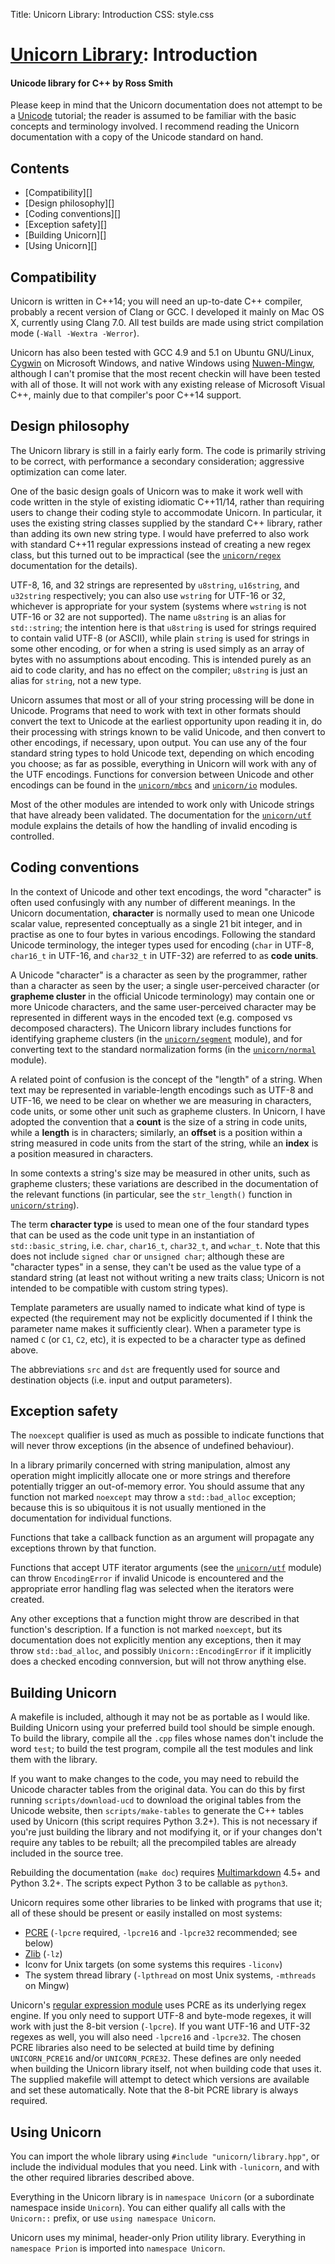 Title: Unicorn Library: Introduction
CSS: style.css

# [Unicorn Library](index.html): Introduction #

#### Unicode library for C++ by Ross Smith ####

Please keep in mind that the Unicorn documentation does not attempt to be a
[Unicode](http://unicode.org/) tutorial; the reader is assumed to be familiar
with the basic concepts and terminology involved. I recommend reading the
Unicorn documentation with a copy of the Unicode standard on hand.

## Contents ##

* [Compatibility][]
* [Design philosophy][]
* [Coding conventions][]
* [Exception safety][]
* [Building Unicorn][]
* [Using Unicorn][]

## Compatibility ##

Unicorn is written in C++14; you will need an up-to-date C++ compiler,
probably a recent version of Clang or GCC. I developed it mainly on Mac OS X,
currently using Clang 7.0. All test builds are made using strict compilation
mode (`-Wall -Wextra -Werror`).

Unicorn has also been tested with GCC 4.9 and 5.1 on Ubuntu GNU/Linux,
[Cygwin](http://www.cygwin.com/) on Microsoft Windows, and native Windows
using [Nuwen-Mingw](http://nuwen.net/mingw.html), although I can't promise
that the most recent checkin will have been tested with all of those. It will
not work with any existing release of Microsoft Visual C++, mainly due to that
compiler's poor C++14 support.

## Design philosophy ##

The Unicorn library is still in a fairly early form. The code is primarily
striving to be correct, with performance a secondary consideration; aggressive
optimization can come later.

One of the basic design goals of Unicorn was to make it work well with code
written in the style of existing idiomatic C++11/14, rather than requiring
users to change their coding style to accommodate Unicorn. In particular, it
uses the existing string classes supplied by the standard C++ library, rather
than adding its own new string type. I would have preferred to also work with
standard C++11 regular expressions instead of creating a new regex class, but
this turned out to be impractical (see the [`unicorn/regex`](regex.html)
documentation for the details).

UTF-8, 16, and 32 strings are represented by `u8string`, `u16string`, and
`u32string` respectively; you can also use `wstring` for UTF-16 or 32,
whichever is appropriate for your system (systems where `wstring` is not
UTF-16 or 32 are not supported). The name `u8string` is an alias for
`std::string`; the intention here is that `u8string` is used for strings
required to contain valid UTF-8 (or ASCII), while plain `string` is used for
strings in some other encoding, or for when a string is used simply as an
array of bytes with no assumptions about encoding. This is intended purely as
an aid to code clarity, and has no effect on the compiler; `u8string` is just
an alias for `string`, not a new type.

Unicorn assumes that most or all of your string processing will be done in
Unicode. Programs that need to work with text in other formats should convert
the text to Unicode at the earliest opportunity upon reading it in, do their
processing with strings known to be valid Unicode, and then convert to other
encodings, if necessary, upon output. You can use any of the four standard
string types to hold Unicode text, depending on which encoding you choose; as
far as possible, everything in Unicorn will work with any of the UTF
encodings. Functions for conversion between Unicode and other encodings can be
found in the [`unicorn/mbcs`](mbcs.html) and [`unicorn/io`](io.html) modules.

Most of the other modules are intended to work only with Unicode strings that
have already been validated. The documentation for the
[`unicorn/utf`](utf.html) module explains the details of how the handling of
invalid encoding is controlled.

## Coding conventions ##

In the context of Unicode and other text encodings, the word "character" is
often used confusingly with any number of different meanings. In the Unicorn
documentation, **character** is normally used to mean one Unicode scalar
value, represented conceptually as a single 21 bit integer, and in practise as
one to four bytes in various encodings. Following the standard Unicode
terminology, the integer types used for encoding (`char` in UTF-8, `char16_t`
in UTF-16, and `char32_t` in UTF-32) are referred to as **code units**.

A Unicode "character" is a character as seen by the programmer, rather than a
character as seen by the user; a single user-perceived character (or
**grapheme cluster** in the official Unicode terminology) may contain one or
more Unicode characters, and the same user-perceived character may be
represented in different ways in the encoded text (e.g. composed vs decomposed
characters). The Unicorn library includes functions for identifying grapheme
clusters (in the [`unicorn/segment`](segment.html) module), and for converting
text to the standard normalization forms (in the
[`unicorn/normal`](normal.html) module).

A related point of confusion is the concept of the "length" of a string. When
text may be represented in variable-length encodings such as UTF-8 and UTF-16,
we need to be clear on whether we are measuring in characters, code units, or
some other unit such as grapheme clusters. In Unicorn, I have adopted the
convention that a **count** is the size of a string in code units, while a
**length** is in characters; similarly, an **offset** is a position within a
string measured in code units from the start of the string, while an **index**
is a position measured in characters.

In some contexts a string's size may be measured in other units, such as
grapheme clusters; these variations are described in the documentation of the
relevant functions (in particular, see the `str_length()` function in
[`unicorn/string`](string.html)).

The term **character type** is used to mean one of the four standard types
that can be used as the code unit type in an instantiation of
`std::basic_string`, i.e. `char`, `char16_t`, `char32_t`, and `wchar_t`. Note
that this does not include `signed char` or `unsigned char`; although these
are "character types" in a sense, they can't be used as the value type of a
standard string (at least not without writing a new traits class; Unicorn is
not intended to be compatible with custom string types).

Template parameters are usually named to indicate what kind of type is
expected (the requirement may not be explicitly documented if I think the
parameter name makes it sufficiently clear). When a parameter type is named
`C` (or `C1`, `C2`, etc), it is expected to be a character type as defined
above.

The abbreviations `src` and `dst` are frequently used for source and
destination objects (i.e. input and output parameters).

## Exception safety ##

The `noexcept` qualifier is used as much as possible to indicate functions
that will never throw exceptions (in the absence of undefined behaviour).

In a library primarily concerned with string manipulation, almost any
operation might implicitly allocate one or more strings and therefore
potentially trigger an out-of-memory error. You should assume that any
function not marked `noexcept` may throw a `std::bad_alloc` exception; because
this is so ubiquitous it is not usually mentioned in the documentation for
individual functions.

Functions that take a callback function as an argument will propagate any
exceptions thrown by that function.

Functions that accept UTF iterator arguments (see the
[`unicorn/utf`](utf.html) module) can throw `EncodingError` if invalid Unicode
is encountered and the appropriate error handling flag was selected when the
iterators were created.

Any other exceptions that a function might throw are described in that
function's description. If a function is not marked `noexcept`, but its
documentation does not explicitly mention any exceptions, then it may throw
`std::bad_alloc`, and possibly `Unicorn::EncodingError` if it implicitly does
a checked encoding connversion, but will not throw anything else.

## Building Unicorn ##

A makefile is included, although it may not be as portable as I would like.
Building Unicorn using your preferred build tool should be simple enough. To
build the library, compile all the `.cpp` files whose names don't include the
word `test`; to build the test program, compile all the test modules and link
them with the library.

If you want to make changes to the code, you may need to rebuild the Unicode
character tables from the original data. You can do this by first running
`scripts/download-ucd` to download the original tables from the Unicode
website, then `scripts/make-tables` to generate the C++ tables used by Unicorn
(this script requires Python 3.2+). This is not necessary if you're just
building the library and not modifying it, or if your changes don't require
any tables to be rebuilt; all the precompiled tables are already included in
the source tree.

Rebuilding the documentation (`make doc`) requires
[Multimarkdown](http://fletcherpenney.net/multimarkdown/) 4.5+ and Python
3.2+. The scripts expect Python 3 to be callable as `python3`.

Unicorn requires some other libraries to be linked with programs that use it;
all of these should be present or easily installed on most systems:

* [PCRE](http://www.pcre.org/) (`-lpcre` required, `-lpcre16` and `-lpcre32` recommended; see below)
* [Zlib](http://www.zlib.net/) (`-lz`)
* Iconv for Unix targets (on some systems this requires `-liconv`)
* The system thread library (`-lpthread` on most Unix systems, `-mthreads` on Mingw)

Unicorn's [regular expression module](regex.html) uses PCRE as its underlying
regex engine. If you only need to support UTF-8 and byte-mode regexes, it will
work with just the 8-bit version (`-lpcre`). If you want UTF-16 and UTF-32
regexes as well, you will also need `-lpcre16` and `-lpcre32`. The chosen PCRE
libraries also need to be selected at build time by defining `UNICORN_PCRE16`
and/or `UNICORN_PCRE32`. These defines are only needed when building the
Unicorn library itself, not when building code that uses it. The supplied
makefile will attempt to detect which versions are available and set these
automatically. Note that the 8-bit PCRE library is always required.

## Using Unicorn ##

You can import the whole library using `#include "unicorn/library.hpp"`, or
include the individual modules that you need. Link with `-lunicorn`, and with
the other required libraries described above.

Everything in the Unicorn library is in `namespace Unicorn` (or a subordinate
namespace inside `Unicorn`). You can either qualify all calls with the
`Unicorn::` prefix, or use `using namespace Unicorn`.

Unicorn uses my minimal, header-only Prion utility library. Everything in
`namespace Prion` is imported into `namespace Unicorn`.
